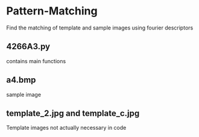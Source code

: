 # Pattern-Matching
Find the matching of template and sample images using fourier descriptors

## 4266A3.py
contains main functions

## a4.bmp
sample image

## template_2.jpg and template_c.jpg
Template images not actually necessary in code
